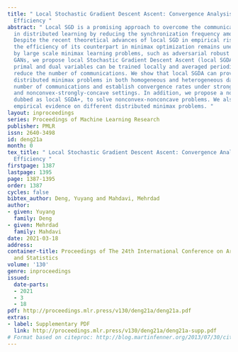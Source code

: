 ```yaml
---
title: " Local Stochastic Gradient Descent Ascent: Convergence Analysis and Communication
  Efficiency "
abstract: " Local SGD is a promising approach to overcome the communication overhead
  in distributed learning by reducing the synchronization frequency among worker nodes.
  Despite the recent theoretical advances of local SGD in empirical risk minimization,
  the efficiency of its counterpart in minimax optimization remains unexplored. Motivated
  by large scale minimax learning problems, such as adversarial robust learning and
  GANs, we propose local Stochastic Gradient Descent Ascent (local SGDA), where the
  primal and dual variables can be trained locally and averaged periodically to significantly
  reduce the number of communications. We show that local SGDA can provably optimize
  distributed minimax problems in both homogeneous and heterogeneous data with reduced
  number of communications and establish convergence rates under strongly-convex-strongly-concave
  and nonconvex-strongly-concave settings. In addition, we propose a novel variant,
  dubbed as local SGDA+, to solve nonconvex-nonconcave problems. We also give corroborating
  empirical evidence on different distributed minimax problems. "
layout: inproceedings
series: Proceedings of Machine Learning Research
publisher: PMLR
issn: 2640-3498
id: deng21a
month: 0
tex_title: " Local Stochastic Gradient Descent Ascent: Convergence Analysis and Communication
  Efficiency "
firstpage: 1387
lastpage: 1395
page: 1387-1395
order: 1387
cycles: false
bibtex_author: Deng, Yuyang and Mahdavi, Mehrdad
author:
- given: Yuyang
  family: Deng
- given: Mehrdad
  family: Mahdavi
date: 2021-03-18
address:
container-title: Proceedings of The 24th International Conference on Artificial Intelligence
  and Statistics
volume: '130'
genre: inproceedings
issued:
  date-parts:
  - 2021
  - 3
  - 18
pdf: http://proceedings.mlr.press/v130/deng21a/deng21a.pdf
extras:
- label: Supplementary PDF
  link: http://proceedings.mlr.press/v130/deng21a/deng21a-supp.pdf
# Format based on citeproc: http://blog.martinfenner.org/2013/07/30/citeproc-yaml-for-bibliographies/
---
```

